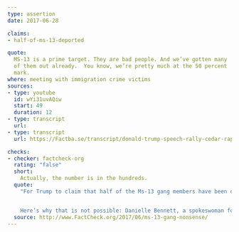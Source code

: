 ```yaml
---
type: assertion
date: 2017-06-28

claims:
- half-of-ms-13-deported

quote:
  MS-13 is a prime target. They are bad people. And we’ve gotten many
  of them out already.  You know, we’re pretty much at the 50 percent
  mark.
where: meeting with immigration crime victims
sources:
- type: youtube
  id: wYi31uvAQiw
  start: 49
  duration: 12
- type: transcript
  url:
- type: transcript
  url: https://Factba.se/transcript/donald-trump-speech-rally-cedar-rapids-iowa-june-21-2017

checks:
- checker: factcheck-org
  rating: "false"
  short:
    Actually, the number is in the hundreds.
  quote:
    "For Trump to claim that half of the Ms-13 gang members have been deported would mean that his administration is responsible for about 5,000 removals of MS-13 members.


    Here’s why that is not possible: Danielle Bennett, a spokeswoman for the U.S. Immigration and Customs Enforcement, told us in an email for our earlier story that so far in fiscal year 2017 — from Oct. 1, 2016, to June 4, 2017 — ICE has removed 2,798 gang members. That includes all gang members, not just MS-13 members. For perspective, the FBI says there are about 33,000 street gangs with about 1.4 million members."
  source: http://www.FactCheck.org/2017/06/ms-13-gang-nonsense/
---
```

